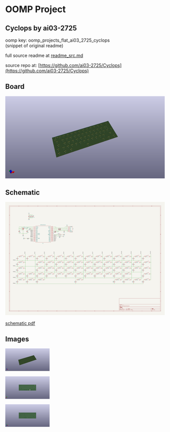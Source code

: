 # OOMP Project  
## Cyclops  by ai03-2725  
  
oomp key: oomp_projects_flat_ai03_2725_cyclops  
(snippet of original readme)  
  
  
  full source readme at [readme_src.md](readme_src.md)  
  
source repo at: [https://github.com/ai03-2725/Cyclops](https://github.com/ai03-2725/Cyclops)  
## Board  
  
[![working_3d.png](working_3d_600.png)](working_3d.png)  
## Schematic  
  
[![working_schematic.png](working_schematic_600.png)](working_schematic.png)  
  
[schematic pdf](working_schematic.pdf)  
## Images  
  
[![working_3d.png](working_3d_140.png)](working_3d.png)  
  
[![working_3d_back.png](working_3d_back_140.png)](working_3d_back.png)  
  
[![working_3d_front.png](working_3d_front_140.png)](working_3d_front.png)  
